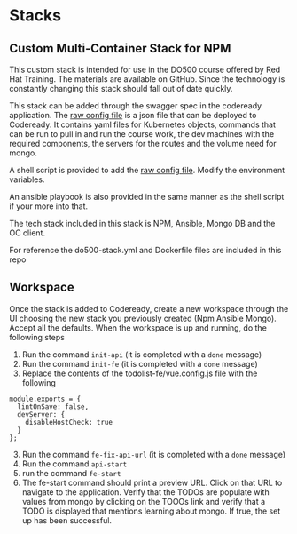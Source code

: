 # Stacks

## Custom Multi-Container Stack for NPM

This custom stack is intended for use in the DO500 course offered by Red Hat Training. The materials are available on GitHub. Since the technology is constantly changing this stack should fall out of date quickly.

This stack can be added through the swagger spec in the codeready application. The [raw config file](do500-raw-config.json) is a json file that can be deployed to Codeready. It contains yaml files for Kubernetes objects, commands that can be run to pull in and run the course work, the dev machines with the required components, the servers for the routes and the volume need for mongo. 

A shell script is provided to add the [raw config file](do500-raw-config.json). Modify the environment variables.

An ansible playbook is also provided in the same manner as the shell script if your more into that.

The tech stack included in this stack is NPM, Ansible, Mongo DB and the OC client. 

For reference the do500-stack.yml and Dockerfile files are included in this repo

## Workspace

Once the stack is added to Codeready, create a new workspace through the UI choosing the new stack you previously created (Npm Ansible Mongo). Accept all the defaults. When the workspace is up and running, do the following steps

1. Run the command `init-api` (it is completed with a `done` message)
2. Run the command `init-fe` (it is completed with a `done` message)
3. Replace the contents of the todolist-fe/vue.config.js file with the following

```
module.exports = {
  lintOnSave: false,
  devServer: {
    disableHostCheck: true
  }
};
```
3. Run the command `fe-fix-api-url` (it is completed with a `done` message)
4. Run the command `api-start`
5. run the command `fe-start` 
6. The fe-start command should print a preview URL. Click on that URL to navigate to the application. Verify that the TODOs are populate with values from mongo by clicking on the TOOOs link and verify that a TODO is displayed that mentions learning about mongo. If true, the set up has been successful.
